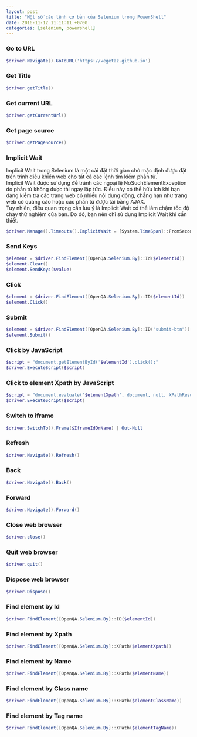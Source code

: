 ```yaml
---
layout: post
title: "Một số câu lệnh cơ bản của Selenium trong PowerShell"
date: 2016-11-12 11:11:11 +0700
categories: [selenium, powershell]
---
```


### Go to URL
```powershell
$driver.Navigate().GoToURL('https://vegetaz.github.io')
```  

### Get Title
```powershell
$driver.getTitle()
```  

### Get current URL  
```powershell
$driver.getCurrentUrl()
```  

### Get page source
```powershell
$driver.getPageSource()
```  

### Implicit Wait  
Implicit Wait trong Selenium là một cài đặt thời gian chờ mặc định được đặt trên trình điều khiển web cho tất cả các lệnh tìm kiếm phần tử.  
Implicit Wait được sử dụng để tránh các ngoại lệ NoSuchElementException do phần tử không được tải ngay lập tức. Điều này có thể hữu ích khi bạn đang kiểm tra các trang web có nhiều nội dung động, chẳng hạn như trang web có quảng cáo hoặc các phần tử được tải bằng AJAX.  
Tuy nhiên, điều quan trọng cần lưu ý là Implicit Wait có thể làm chậm tốc độ chạy thử nghiệm của bạn. Do đó, bạn nên chỉ sử dụng Implicit Wait khi cần thiết.  
```powershell
$driver.Manage().Timeouts().ImplicitWait = [System.TimeSpan]::FromSeconds($timeoutSeconds)
```  

### Send Keys  
```powershell
$element = $driver.FindElement([OpenQA.Selenium.By]::Id($elementId))
$element.Clear()
$element.SendKeys($value)
```  

### Click  
```powershell
$element = $driver.FindElement([OpenQA.Selenium.By]::ID($elementId))
$element.Click()
```  

### Submit  
```powershell
$element = $driver.FindElement([OpenQA.Selenium.By]::ID("submit-btn"))
$element.Submit()
```  

### Click by JavaScript  
```powershell
$script = "document.getElementById('$elementId').click();"
$driver.ExecuteScript($script)
```  

### Click to element Xpath by JavaScript  
```powershell
$script = "document.evaluate('$elementXpath', document, null, XPathResult.FIRST_ORDERED_NODE_TYPE, null).singleNodeValue.click();"
$driver.ExecuteScript($script)
```  

### Switch to iframe
```powershell
$driver.SwitchTo().Frame($IframeIdOrName) | Out-Null
```  

### Refresh
```powershell
$driver.Navigate().Refresh()
```  

### Back
```powershell
$driver.Navigate().Back()
```  

### Forward
```powershell
$driver.Navigate().Forward()
```  

### Close web browser  
```powershell
$driver.close()
```  

### Quit web browser  
```powershell
$driver.quit()
```  

### Dispose web browser  
```powershell
$driver.Dispose()
```  

### Find element by Id
```powershell
$driver.FindElement([OpenQA.Selenium.By]::ID($elementId))
```  

### Find element by Xpath
```powershell
$driver.FindElement([OpenQA.Selenium.By]::XPath($elementXpath))
```  

### Find element by Name
```powershell
$driver.FindElement([OpenQA.Selenium.By]::XPath($elementName))
```  

### Find element by Class name
```powershell
$driver.FindElement([OpenQA.Selenium.By]::XPath($elementClassName))
```  

### Find element by Tag name
```powershell
$driver.FindElement([OpenQA.Selenium.By]::XPath($elementTagName))
```  


